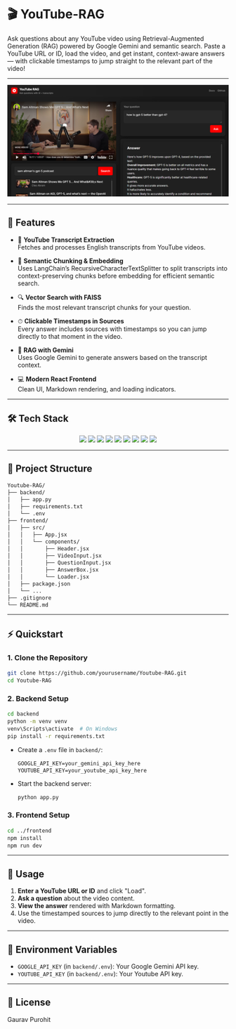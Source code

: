 # 🎬 YouTube-RAG

Ask questions about any YouTube video using Retrieval-Augmented Generation (RAG) powered by Google Gemini and semantic search.
Paste a YouTube URL or ID, load the video, and get instant, context-aware answers — with clickable timestamps to jump straight to the relevant part of the video!

---

<p align="center">
  <img src="frontend/src/assets/image.png" alt="YouTube RAG App Screenshot" width="800"/>
</p>

---

## 🚀 Features

- 🎥 **YouTube Transcript Extraction**  </br>
  Fetches and processes English transcripts from YouTube videos.

- 🧩 **Semantic Chunking & Embedding** </br>
  Uses LangChain’s RecursiveCharacterTextSplitter to split transcripts into context-preserving chunks before embedding for efficient semantic search.

- 🔍 **Vector Search with FAISS**  </br>
  Finds the most relevant transcript chunks for your question.

- ⏱ **Clickable Timestamps in Sources** </br>
  Every answer includes sources with timestamps so you can jump directly to that moment in the video.

- 🤖 **RAG with Gemini**  </br>
  Uses Google Gemini to generate answers based on the transcript context.

- 💻 **Modern React Frontend**  </br>
  Clean UI, Markdown rendering, and loading indicators.

---

## 🛠️ Tech Stack

<p align="center"> 
<img src="https://img.shields.io/badge/React-20232A?style=for-the-badge&logo=react&logoColor=61DAFB"/> 
<img src="https://img.shields.io/badge/Tailwind_CSS-38B2AC?style=for-the-badge&logo=tailwind-css&logoColor=white"/> 
<img src="https://img.shields.io/badge/Flask-000000?style=for-the-badge&logo=flask&logoColor=white"/> 
<img src="https://img.shields.io/badge/Python-3776AB?style=for-the-badge&logo=python&logoColor=white"/> 
<img src="https://img.shields.io/badge/FAISS-009688?style=for-the-badge&logo=none"/>
<img src="https://img.shields.io/badge/LangChain-121212?style=for-the-badge&logo=none"/> 
<img src="https://img.shields.io/badge/Sentence_Transformers-4B32C3?style=for-the-badge&logo=none"/> 
<img src="https://img.shields.io/badge/Gemini-4285F4?style=for-the-badge&logo=google&logoColor=white"/> 
<img src="https://img.shields.io/badge/YouTube_Transcript_API-FF0000?style=for-the-badge&logo=youtube&logoColor=white"/> 
</p>

---

## 📁 Project Structure

```
Youtube-RAG/
├── backend/
│   ├── app.py
│   ├── requirements.txt
│   └── .env
├── frontend/
│   ├── src/
│   │   ├── App.jsx
│   │   └── components/
│   │       ├── Header.jsx
│   │       ├── VideoInput.jsx
│   │       ├── QuestionInput.jsx
│   │       ├── AnswerBox.jsx
│   │       └── Loader.jsx
│   ├── package.json
│   └── ...
├── .gitignore
└── README.md
```

---

## ⚡ Quickstart

### 1. Clone the Repository

```sh
git clone https://github.com/yourusername/Youtube-RAG.git
cd Youtube-RAG
```

### 2. Backend Setup

```sh
cd backend
python -m venv venv
venv\Scripts\activate  # On Windows
pip install -r requirements.txt
```

- Create a `.env` file in `backend/`:
  ```
  GOOGLE_API_KEY=your_gemini_api_key_here
  YOUTUBE_API_KEY=your_youtube_api_key_here
  ```

- Start the backend server:
  ```sh
  python app.py
  ```

### 3. Frontend Setup

```sh
cd ../frontend
npm install
npm run dev
```

---

## 📝 Usage

1. **Enter a YouTube URL or ID** and click "Load".
2. **Ask a question** about the video content.
3. **View the answer** rendered with Markdown formatting.
4. Use the timestamped sources to jump directly to the relevant point in the video.

---

## 🔑 Environment Variables

- `GOOGLE_API_KEY` (in `backend/.env`): Your Google Gemini API key.
- `YOUTUBE_API_KEY` (in `backend/.env`): Your Youtube API key.

---

## 📜 License

Gaurav Purohit
